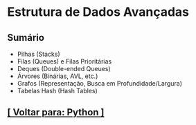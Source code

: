 # Estrutura de Dados Avançadas

## Sumário

- Pilhas (Stacks)
- Filas (Queues) e Filas Prioritárias
- Deques (Double-ended Queues)
- Árvores (Binárias, AVL, etc.)
- Grafos (Representação, Busca em Profundidade/Largura)
- Tabelas Hash (Hash Tables)

## [[ Voltar para: Python ]](../python.md)